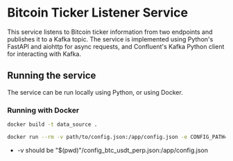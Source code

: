# Bitcoin Ticker Listener Service

This service listens to Bitcoin ticker information from two endpoints and publishes it to a Kafka topic. The service is implemented using Python's FastAPI and aiohttp for async requests, and Confluent's Kafka Python client for interacting with Kafka.

## Running the service

The service can be run locally using Python, or using Docker.

### Running with Docker
```bash
docker build -t data_source .
```

```bash
docker run --rm -v path/to/config.json:/app/config.json -e CONFIG_PATH=/app/config.json -p 39000:39000 --network=coin-network data_source
```

- -v should be "$(pwd)"/config_btc_usdt_perp.json:/app/config.json



